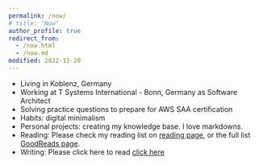 ```yaml
---
permalink: /now/
# title: "Now"
author_profile: true
redirect_from: 
  - /now.html
  - /now.md
modified: 2022-11-20
---
```

<!-- About Aditya -->

* Living in Koblenz, Germany
* Working at T Systems International - Bonn, Germany as Software Architect
* Solving practice questions to prepare for AWS SAA certification
* Habits: digital minimalism
* Personal projects: creating my knowledge base. I love markdowns.
* Reading: Please check my reading list on [reading page](https://adityam582.github.io/reading/), or the full list [GoodReads page](https://www.goodreads.com/user/show/5350472-aditya-mehta).
* Writing: Please click here to read [click here](https://adityam582.github.io/writing/)
<!-- * Working on Master Thesis: scheduled delivery 30 July Applying for relevant job opportunities -->
<!-- * Teaching as a tutor for the course "Web Information Retrieval" -->
